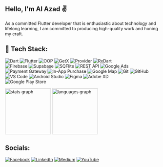 
## Hello, I'm Al Azad ✌️
As a committed Flutter developer that is enthusiastic about technology and lifelong learning, I am committed to producing high-quality work and honing my craft.

## 🚀 Tech Stack:

![Dart](https://img.shields.io/badge/Dart-%230175C2.svg?style=for-the-badge&logo=dart&logoColor=white) 
![Flutter](https://img.shields.io/badge/Flutter-%2302569B.svg?style=for-the-badge&logo=Flutter&logoColor=white) 
![OOP](https://img.shields.io/badge/OOP-%230A74DA.svg?style=for-the-badge&logo=codeforces&logoColor=white) 
![GetX](https://img.shields.io/badge/GetX-%23FFC107.svg?style=for-the-badge&logo=getx&logoColor=black) 
![Provider](https://img.shields.io/badge/Provider-%234CAF50.svg?style=for-the-badge&logo=flutter&logoColor=white) 
![RxDart](https://img.shields.io/badge/RxDart-%236DB33F.svg?style=for-the-badge&logo=reactivex&logoColor=white)  
![Firebase](https://img.shields.io/badge/Firebase-%23FFCA28.svg?style=for-the-badge&logo=firebase&logoColor=black) 
![Supabase](https://img.shields.io/badge/Supabase-3ECF8E?style=for-the-badge&logo=supabase&logoColor=white) 
![SQFlite](https://img.shields.io/badge/SQFlite-%23039BE5.svg?style=for-the-badge&logo=sqlite&logoColor=white) 
![REST API](https://img.shields.io/badge/REST%20API-008080.svg?style=for-the-badge&logo=api&logoColor=white) 
![Google Ads](https://img.shields.io/badge/Google%20Ads-4285F4?style=for-the-badge&logo=googleads&logoColor=white)  
![Payment Gateway](https://img.shields.io/badge/Payment%20Gateway-ff5722.svg?style=for-the-badge&logo=stripe&logoColor=white) 
![In-App Purchase](https://img.shields.io/badge/In%20App%20Purchase-%23F24E1E.svg?style=for-the-badge&logo=google-play&logoColor=white) 
![Google Map](https://img.shields.io/badge/Google%20Map-4285F4?style=for-the-badge&logo=google-maps&logoColor=white) 
![Git](https://img.shields.io/badge/Git-%23F05033.svg?style=for-the-badge&logo=git&logoColor=white) 
![GitHub](https://img.shields.io/badge/GitHub-%23121011.svg?style=for-the-badge&logo=github&logoColor=white)  
![VS Code](https://img.shields.io/badge/VS%20Code-%23007ACC.svg?style=for-the-badge&logo=visualstudiocode&logoColor=white) 
![Android Studio](https://img.shields.io/badge/Android%20Studio-3DDC84.svg?style=for-the-badge&logo=android-studio&logoColor=white) 
![Figma](https://img.shields.io/badge/Figma-%23F24E1E.svg?style=for-the-badge&logo=figma&logoColor=white) 
![Adobe XD](https://img.shields.io/badge/Adobe%20XD-%23FF26BE.svg?style=for-the-badge&logo=adobexd&logoColor=white)  
![Google Play Store](https://img.shields.io/badge/Play%20Store-34A853?style=for-the-badge&logo=google-play&logoColor=white) 
 




<div align="left">
  <img src="https://github-readme-stats.vercel.app/api?username=alazad214&hide_title=false&hide_rank=false&show_icons=true&include_all_commits=true&count_private=true&disable_animations=false&theme=dracula&locale=en&hide_border=false" height="150" alt="stats graph"  />
  <img src="https://github-readme-stats.vercel.app/api/top-langs?username=alazad214&locale=en&hide_title=false&layout=compact&card_width=320&langs_count=5&theme=dracula&hide_border=false" height="150" alt="languages graph"  />
</div>

##  Socials:
[![Facebook](https://img.shields.io/badge/Facebook-%231877F2.svg?logo=Facebook&logoColor=white)](https://facebook.com/https://www.facebook.com/alazad214) [![LinkedIn](https://img.shields.io/badge/LinkedIn-%230077B5.svg?logo=linkedin&logoColor=white)](https://linkedin.com/in/https://www.linkedin.com/in/alazad214/) [![Medium](https://img.shields.io/badge/Medium-12100E?logo=medium&logoColor=white)](https://medium.com/@https://medium.com/@alazad214) [![YouTube](https://img.shields.io/badge/YouTube-%23FF0000.svg?logo=YouTube&logoColor=white)](https://youtube.com/@https://www.youtube.com/@alazad214) 



